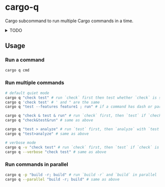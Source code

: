 # cargo-q

Cargo subcommand to run multiple Cargo commands in a time.

<details>
<summary>TODO</summary>

- ✅ Add sequential execution
- ✅ Add ; as command separator
- ✅ Add & as command separator
- ❌ Add > as command separator
- ❌ Add parallel execution

</details>

## Usage

### Run a command

```bash
cargo q cmd
```

### Run multiple commands

```bash
# default quiet mode
cargo q "check test" # run `check` first then test whether `check` is successful
cargo q 'check test' # ' and " are the same
cargo q "test --features feature1 ; run" # if a command has dash or parameters, use ; as separator

cargo q "check & test & run" # run `check` first, then `test` if `check` is successful, and `run` if both are successful
cargo q "check&test&run" # same as above

cargo q "test > analyze" # run `test` first, then `analyze` with `test`'s output
cargo q "test>analyze" # same as above

# verbose mode
cargo q -v "check test" # run `check` first, then `test` if `check` is successful
cargo q --verbose "check test" # same as above
```

### Run commands in parallel

```bash
cargo q -p "build -r; build" # run `build -r` and `build` in parallel
cargo q --parallel "build -r; build" # same as above
```
